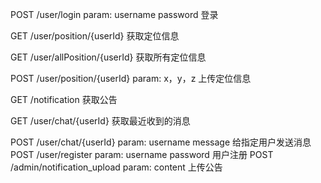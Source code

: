 POST  /user/login  param: username password   登录

GET /user/position/{userId}    获取定位信息

GET /user/allPosition/{userId}   获取所有定位信息

POST /user/position/{userId}   param: x，y，z   上传定位信息

GET 	/notification    获取公告

GET  /user/chat/{userId}   获取最近收到的消息

POST  /user/chat/{userId}     param:  username message  给指定用户发送消息
POST  /user/register  param: username password  用户注册
POST  /admin/notification_upload param: content 上传公告
